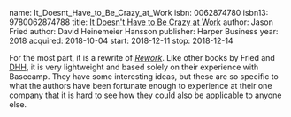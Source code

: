 name: It_Doesnt_Have_to_Be_Crazy_at_Work
isbn: 0062874780
isbn13: 9780062874788
title: [It Doesn't Have to Be Crazy at Work](https://www.amazon.com/gp/product/0062874780)
author: Jason Fried
author: David Heinemeier Hansson
publisher: Harper Business
year: 2018
acquired: 2018-10-04
start: 2018-12-11
stop: 2018-12-14

For the most part, it is a rewrite of _[Rework](#Rework)_.  Like other books
by Fried and [DHH](http://david.heinemeierhansson.com/), it is very
lightweight and based solely on their experience with Basecamp.  They have some
interesting ideas, but these are so specific to what the authors have been
fortunate enough to experience at their one company that it is hard to see how
they could also be applicable to anyone else.
